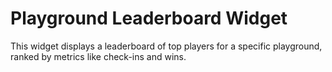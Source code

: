# Playground Leaderboard Widget

This widget displays a leaderboard of top players for a specific playground, ranked by metrics like check-ins and wins.

